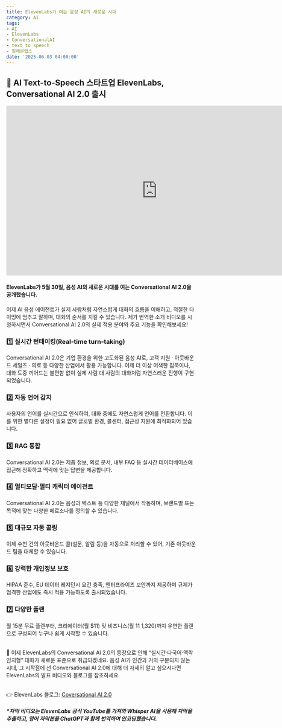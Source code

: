 ```yaml
---
title: ElevenLabs가 여는 음성 AI의 새로운 시대
category: AI
tags:
- AI
- ElevenLabs
- ConversationalAI
- text_to_speech
- 일레븐랩스
date: '2025-06-03 04:00:00'
---
```


## 📰 AI Text-to-Speech 스타트업 ElevenLabs, Conversational AI 2.0 출시


<iframe width="800" height="450" src="https://www.youtube.com/embed/nn_SHKGm2uE" frameborder="0" allowfullscreen></iframe>

#### ElevenLabs가 5월 30일, 음성 AI의 새로운 시대를 여는 Conversational AI 2.0을 공개했습니다.

이제 AI 음성 에이전트가 실제 사람처럼 자연스럽게 대화의 흐름을 이해하고, 적절한 타이밍에 멈추고 말하며, 대화의 순서를 지킬 수 있습니다. 제가 번역한 소개 비디오를 시청하시면서 Conversational AI 2.0의 실제 적용 분야와 주요 기능을 확인해보세요!


### 1️⃣ 실시간 턴테이킹(Real-time turn-taking)
Conversational AI 2.0은 기업 환경을 위한 고도화된 음성 AI로, 고객 지원 · 아웃바운드 세일즈 · 의료 등 다양한 산업에서 활용 가능합니다. 이제 더 이상 어색한 침묵이나, 대화 도중 끼어드는 불편함 없이 실제 사람 대 사람의 대화처럼 자연스러운 진행이 구현되었습니다.

### 2️⃣ 자동 언어 감지
사용자의 언어를 실시간으로 인식하여, 대화 중에도 자연스럽게 언어를 전환합니다. 이를 위한 별다른 설정이 필요 없어 글로벌 환경, 콜센터, 접근성 지원에 최적화되어 있습니다.

### 3️⃣ RAG 통합
Conversational AI 2.0는 제품 정보, 의료 문서, 내부 FAQ 등 실시간 데이터베이스에 접근해 정확하고 맥락에 맞는 답변을 제공합니다.

### 4️⃣ 멀티모달·멀티 캐릭터 에이전트
Conversational AI 2.0는 음성과 텍스트 등 다양한 채널에서 작동하며, 브랜드별 또는 목적에 맞는 다양한 페르소나를 정의할 수 있습니다.

### 5️⃣ 대규모 자동 콜링
이제 수천 건의 아웃바운드 콜(설문, 알림 등)을 자동으로 처리할 수 있어, 기존 아웃바운드 팀을 대체할 수 있습니다.

### 6️⃣ 강력한 개인정보 보호
HIPAA 준수, EU 데이터 레지던시 요건 충족, 엔터프라이즈 보안까지 제공하며 규제가 엄격한 산업에도 즉시 적용 가능하도록 출시되었습니다.

### 7️⃣ 다양한 플랜
월 15분 무료 플랜부터, 크리에이터(월 $11) 및 비즈니스(월 $11~$1,320)까지 유연한 플랜으로 구성되어 누구나 쉽게 시작할 수 있습니다.<br><br>


🧐 이제 ElevenLabs의 Conversational AI 2.0의 등장으로 인해 “실시간·다국어·맥락 인지형” 대화가 새로운 표준으로 취급되겠네요. 음성 AI가 인간과 거의 구분되지 않는 시대, 그 시작점에 선 Conversational AI 2.0에 대해 더 자세히 알고 싶으시다면 ElevenLabs의 발표 비디오와 블로그를 참조하세요.<br><br>

👉 ElevenLabs 블로그: [Coversational AI 2.0](https://elevenlabs.io/blog/conversational-ai-2-0)

##### *자막 비디오는 ElevenLabs 공식 YouTube를 가져와 Whisper AI을 사용해 자막을 추출하고, 영어 자막본을 ChatGPT과 함께 번역하여 인코딩했습니다.
